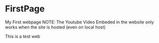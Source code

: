# FirstPage
My First webpage
NOTE: 
The Youtube Video Embeded in the website only works when
the site is hosted (even on local host)

This is a test web 